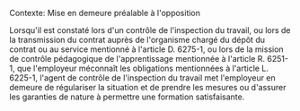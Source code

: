 Contexte: Mise en demeure préalable à l'opposition

Lorsqu'il est constaté lors d'un contrôle de l'inspection du travail, ou lors de la transmission du contrat auprès de l'organisme chargé du dépôt du contrat ou au service mentionné à l'article D. 6275-1, ou lors de la mission de contrôle pédagogique de l'apprentissage mentionnée à l'article R. 6251-1, que l'employeur méconnaît les obligations mentionnées à l'article L. 6225-1, l'agent de contrôle de l'inspection du travail met l'employeur en demeure de régulariser la situation et de prendre les mesures ou d'assurer les garanties de nature à permettre une formation satisfaisante.